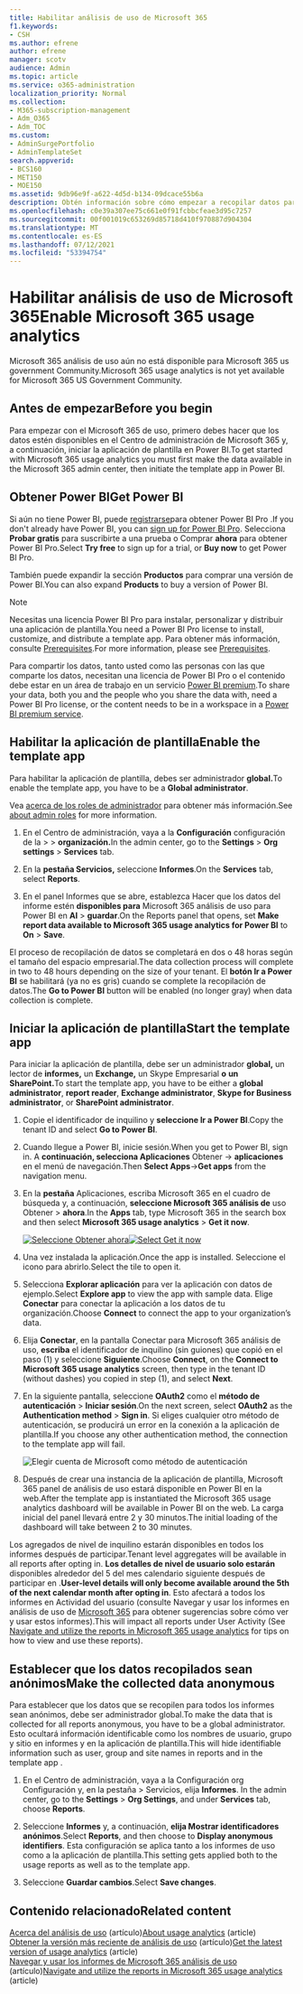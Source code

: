 ```yaml
---
title: Habilitar análisis de uso de Microsoft 365
f1.keywords:
- CSH
ms.author: efrene
author: efrene
manager: scotv
audience: Admin
ms.topic: article
ms.service: o365-administration
localization_priority: Normal
ms.collection:
- M365-subscription-management
- Adm_O365
- Adm_TOC
ms.custom:
- AdminSurgePortfolio
- AdminTemplateSet
search.appverid:
- BCS160
- MET150
- MOE150
ms.assetid: 9db96e9f-a622-4d5d-b134-09dcace55b6a
description: Obtén información sobre cómo empezar a recopilar datos para el inquilino mediante la aplicación de plantilla Microsoft 365 de análisis de uso en Power BI.
ms.openlocfilehash: c0e39a307ee75c661e0f91fcbbcfeae3d95c7257
ms.sourcegitcommit: 00f001019c653269d85718d410f970887d904304
ms.translationtype: MT
ms.contentlocale: es-ES
ms.lasthandoff: 07/12/2021
ms.locfileid: "53394754"
---
```

# <a name="enable-microsoft-365-usage-analytics"></a><span data-ttu-id="4d0e9-103">Habilitar análisis de uso de Microsoft 365</span><span class="sxs-lookup"><span data-stu-id="4d0e9-103">Enable Microsoft 365 usage analytics</span></span>

<span data-ttu-id="4d0e9-104">Microsoft 365 análisis de uso aún no está disponible para Microsoft 365 us government Community.</span><span class="sxs-lookup"><span data-stu-id="4d0e9-104">Microsoft 365 usage analytics is not yet available for Microsoft 365 US Government Community.</span></span>

## <a name="before-you-begin"></a><span data-ttu-id="4d0e9-105">Antes de empezar</span><span class="sxs-lookup"><span data-stu-id="4d0e9-105">Before you begin</span></span>

<span data-ttu-id="4d0e9-106">Para empezar con el Microsoft 365 de uso, primero debes hacer que los datos estén disponibles en el Centro de administración de Microsoft 365 y, a continuación, iniciar la aplicación de plantilla en Power BI.</span><span class="sxs-lookup"><span data-stu-id="4d0e9-106">To get started with Microsoft 365 usage analytics you must first make the data available in the Microsoft 365 admin center, then initiate the template app in Power BI.</span></span>

## <a name="get-power-bi"></a><span data-ttu-id="4d0e9-107">Obtener Power BI</span><span class="sxs-lookup"><span data-stu-id="4d0e9-107">Get Power BI</span></span>

<span data-ttu-id="4d0e9-108">Si aún no tiene Power BI, puede [registrarse](https://go.microsoft.com/fwlink/p/?linkid=845347)para obtener Power BI Pro .</span><span class="sxs-lookup"><span data-stu-id="4d0e9-108">If you don't already have Power BI, you can [sign up for Power BI Pro](https://go.microsoft.com/fwlink/p/?linkid=845347).</span></span> <span data-ttu-id="4d0e9-109">Selecciona **Probar gratis** para suscribirte a una prueba o Comprar **ahora** para obtener Power BI Pro.</span><span class="sxs-lookup"><span data-stu-id="4d0e9-109">Select **Try free** to sign up for a trial, or **Buy now** to get Power BI Pro.</span></span>


<span data-ttu-id="4d0e9-110">También puede expandir la sección **Productos** para comprar una versión de Power BI.</span><span class="sxs-lookup"><span data-stu-id="4d0e9-110">You can also expand **Products** to buy a version of Power BI.</span></span>

> [!NOTE]
> <span data-ttu-id="4d0e9-111">Necesitas una licencia Power BI Pro para instalar, personalizar y distribuir una aplicación de plantilla.</span><span class="sxs-lookup"><span data-stu-id="4d0e9-111">You need a Power BI Pro license to install, customize, and distribute a template app.</span></span> <span data-ttu-id="4d0e9-112">Para obtener más información, consulte [Prerequisites](/power-bi/service-template-apps-install-distribute?source=docs#prerequisites).</span><span class="sxs-lookup"><span data-stu-id="4d0e9-112">For more information, please see [Prerequisites](/power-bi/service-template-apps-install-distribute?source=docs#prerequisites).</span></span>

<span data-ttu-id="4d0e9-113">Para compartir los datos, tanto usted como las personas con las que comparte los datos, necesitan una licencia de Power BI Pro o el contenido debe estar en un área de trabajo en un servicio [Power BI premium](/power-bi/service-premium-what-is).</span><span class="sxs-lookup"><span data-stu-id="4d0e9-113">To share your data, both you and the people who you share the data with, need a Power BI Pro license, or the content needs to be in a workspace in a [Power BI premium service](/power-bi/service-premium-what-is).</span></span>

## <a name="enable-the-template-app"></a><span data-ttu-id="4d0e9-114">Habilitar la aplicación de plantilla</span><span class="sxs-lookup"><span data-stu-id="4d0e9-114">Enable the template app</span></span>

<span data-ttu-id="4d0e9-115">Para habilitar la aplicación de plantilla, debes ser administrador **global.**</span><span class="sxs-lookup"><span data-stu-id="4d0e9-115">To enable the template app, you have to be a **Global administrator**.</span></span>

<span data-ttu-id="4d0e9-116">Vea [acerca de los roles de administrador](../add-users/about-admin-roles.md) para obtener más información.</span><span class="sxs-lookup"><span data-stu-id="4d0e9-116">See [about admin roles](../add-users/about-admin-roles.md) for more information.</span></span>

1. <span data-ttu-id="4d0e9-117">En el Centro de administración, vaya a la **Configuración** configuración de la \>  \> **organización.**</span><span class="sxs-lookup"><span data-stu-id="4d0e9-117">In the admin center, go to the **Settings** \> **Org settings** \> **Services** tab.</span></span>

2. <span data-ttu-id="4d0e9-118">En la **pestaña Servicios,** seleccione  **Informes**.</span><span class="sxs-lookup"><span data-stu-id="4d0e9-118">On the **Services** tab, select  **Reports**.</span></span>

3. <span data-ttu-id="4d0e9-119">En el panel Informes que se abre, establezca Hacer que los datos del informe estén **disponibles para** Microsoft 365 análisis de uso para Power BI en **Al** \> **guardar**.</span><span class="sxs-lookup"><span data-stu-id="4d0e9-119">On the Reports panel that opens, set **Make report data available to Microsoft 365 usage analytics for Power BI** to **On** \> **Save**.</span></span>

<span data-ttu-id="4d0e9-120">El proceso de recopilación de datos se completará en dos o 48 horas según el tamaño del espacio empresarial.</span><span class="sxs-lookup"><span data-stu-id="4d0e9-120">The data collection process will complete in two to 48 hours depending on the size of your tenant.</span></span> <span data-ttu-id="4d0e9-121">El **botón Ir a Power BI** se habilitará (ya no es gris) cuando se complete la recopilación de datos.</span><span class="sxs-lookup"><span data-stu-id="4d0e9-121">The **Go to Power BI** button will be enabled (no longer gray) when data collection is complete.</span></span>

## <a name="start-the-template-app"></a><span data-ttu-id="4d0e9-122">Iniciar la aplicación de plantilla</span><span class="sxs-lookup"><span data-stu-id="4d0e9-122">Start the template app</span></span>

<span data-ttu-id="4d0e9-123">Para iniciar la aplicación de plantilla, debe ser un administrador **global,** un lector de **informes,** un **Exchange,** un Skype Empresarial **o** **un SharePoint.**</span><span class="sxs-lookup"><span data-stu-id="4d0e9-123">To start the template app, you have to be either a **global administrator**, **report reader**, **Exchange administrator**, **Skype for Business administrator**, or **SharePoint administrator**.</span></span>

1. <span data-ttu-id="4d0e9-124">Copie el identificador de inquilino y **seleccione Ir a Power BI**.</span><span class="sxs-lookup"><span data-stu-id="4d0e9-124">Copy the tenant ID and select **Go to Power BI**.</span></span>

2. <span data-ttu-id="4d0e9-125">Cuando llegue a Power BI, inicie sesión.</span><span class="sxs-lookup"><span data-stu-id="4d0e9-125">When you get to Power BI, sign in.</span></span> <span data-ttu-id="4d0e9-126">A **continuación, selecciona Aplicaciones** Obtener -> **aplicaciones** en el menú de navegación.</span><span class="sxs-lookup"><span data-stu-id="4d0e9-126">Then **Select Apps**->**Get apps** from the navigation menu.</span></span>

3. <span data-ttu-id="4d0e9-127">En la **pestaña** Aplicaciones, escriba Microsoft 365 en el cuadro de búsqueda y, a continuación, **seleccione Microsoft 365 análisis de** uso Obtener \> **ahora**.</span><span class="sxs-lookup"><span data-stu-id="4d0e9-127">In the **Apps** tab, type Microsoft 365 in the search box and then select **Microsoft 365 usage analytics** \> **Get it now**.</span></span>

    <span data-ttu-id="4d0e9-128">[![Seleccione Obtener ahora](../../media/78102250-9874-4a32-8365-436f13560b52.png)](https://app.powerbi.com/groups/me/getapps/services/cia_microsoft365.microsoft-365-usage-analytics)</span><span class="sxs-lookup"><span data-stu-id="4d0e9-128">[![Select Get it now](../../media/78102250-9874-4a32-8365-436f13560b52.png)](https://app.powerbi.com/groups/me/getapps/services/cia_microsoft365.microsoft-365-usage-analytics)</span></span>

4. <span data-ttu-id="4d0e9-129">Una vez instalada la aplicación.</span><span class="sxs-lookup"><span data-stu-id="4d0e9-129">Once the app is installed.</span></span> <span data-ttu-id="4d0e9-130">Seleccione el icono para abrirlo.</span><span class="sxs-lookup"><span data-stu-id="4d0e9-130">Select the tile to open it.</span></span>

5. <span data-ttu-id="4d0e9-131">Selecciona **Explorar aplicación** para ver la aplicación con datos de ejemplo.</span><span class="sxs-lookup"><span data-stu-id="4d0e9-131">Select **Explore app** to view the app with sample data.</span></span> <span data-ttu-id="4d0e9-132">Elige **Conectar** para conectar la aplicación a los datos de tu organización.</span><span class="sxs-lookup"><span data-stu-id="4d0e9-132">Choose **Connect** to connect the app to your organization’s data.</span></span>

6. <span data-ttu-id="4d0e9-133">Elija **Conectar**, en la pantalla Conectar para Microsoft 365 análisis de uso, **escriba** el identificador de inquilino (sin guiones) que copió en el paso (1) y seleccione **Siguiente**.</span><span class="sxs-lookup"><span data-stu-id="4d0e9-133">Choose **Connect**, on the **Connect to Microsoft 365 usage analytics** screen, then type in the tenant ID (without dashes) you copied in step (1), and select **Next**.</span></span>

7. <span data-ttu-id="4d0e9-134">En la siguiente pantalla, seleccione **OAuth2** como el **método de autenticación** \> **Iniciar sesión**.</span><span class="sxs-lookup"><span data-stu-id="4d0e9-134">On the next screen, select **OAuth2** as the **Authentication method** \> **Sign in**.</span></span> <span data-ttu-id="4d0e9-135">Si eliges cualquier otro método de autenticación, se producirá un error en la conexión a la aplicación de plantilla.</span><span class="sxs-lookup"><span data-stu-id="4d0e9-135">If you choose any other authentication method, the connection to the template app will fail.</span></span>

    ![Elegir cuenta de Microsoft como método de autenticación](../../media/ab6f0463-c3f7-4088-a605-67c699fa86adnew.png)

8. <span data-ttu-id="4d0e9-137">Después de crear una instancia de la aplicación de plantilla, Microsoft 365 panel de análisis de uso estará disponible en Power BI en la web.</span><span class="sxs-lookup"><span data-stu-id="4d0e9-137">After the template app is instantiated the Microsoft 365 usage analytics dashboard will be available in Power BI on the web.</span></span> <span data-ttu-id="4d0e9-138">La carga inicial del panel llevará entre 2 y 30 minutos.</span><span class="sxs-lookup"><span data-stu-id="4d0e9-138">The initial loading of the dashboard will take between 2 to 30 minutes.</span></span>

<span data-ttu-id="4d0e9-139">Los agregados de nivel de inquilino estarán disponibles en todos los informes después de participar.</span><span class="sxs-lookup"><span data-stu-id="4d0e9-139">Tenant level aggregates will be available in all reports after opting in.</span></span> <span data-ttu-id="4d0e9-140">**Los detalles de nivel de usuario solo estarán** disponibles alrededor del 5 del mes calendario siguiente después de participar en .</span><span class="sxs-lookup"><span data-stu-id="4d0e9-140">**User-level details will only become available around the 5th of the next calendar month after opting in**.</span></span> <span data-ttu-id="4d0e9-141">Esto afectará a todos los informes en Actividad del usuario (consulte Navegar y usar los informes en análisis de uso de [Microsoft 365](navigate-and-utilize-reports.md) para obtener sugerencias sobre cómo ver y usar estos informes).</span><span class="sxs-lookup"><span data-stu-id="4d0e9-141">This will impact all reports under User Activity (See [Navigate and utilize the reports in Microsoft 365 usage analytics](navigate-and-utilize-reports.md) for tips on how to view and use these reports).</span></span>

## <a name="make-the-collected-data-anonymous"></a><span data-ttu-id="4d0e9-142">Establecer que los datos recopilados sean anónimos</span><span class="sxs-lookup"><span data-stu-id="4d0e9-142">Make the collected data anonymous</span></span>

<span data-ttu-id="4d0e9-143">Para establecer que los datos que se recopilen para todos los informes sean anónimos, debe ser administrador global.</span><span class="sxs-lookup"><span data-stu-id="4d0e9-143">To make the data that is collected for all reports anonymous, you have to be a global administrator.</span></span> <span data-ttu-id="4d0e9-144">Esto ocultará información identificable como los nombres de usuario, grupo y sitio en informes y en la aplicación de plantilla.</span><span class="sxs-lookup"><span data-stu-id="4d0e9-144">This will hide identifiable information such as user, group and site names in reports and in the template app .</span></span>

1. <span data-ttu-id="4d0e9-145">En el Centro de  administración, vaya a la Configuración org Configuración y, en la pestaña \> Servicios, elija **Informes**. </span><span class="sxs-lookup"><span data-stu-id="4d0e9-145">In the admin center, go to the **Settings** \> **Org Settings**, and under **Services** tab, choose **Reports**.</span></span>

2. <span data-ttu-id="4d0e9-146">Seleccione **Informes** y, a continuación, **elija Mostrar identificadores anónimos**.</span><span class="sxs-lookup"><span data-stu-id="4d0e9-146">Select **Reports**, and then choose to **Display anonymous identifiers**.</span></span> <span data-ttu-id="4d0e9-147">Esta configuración se aplica tanto a los informes de uso como a la aplicación de plantilla.</span><span class="sxs-lookup"><span data-stu-id="4d0e9-147">This setting gets applied both to the usage reports as well as to the template app.</span></span>

3. <span data-ttu-id="4d0e9-148">Seleccione **Guardar cambios**.</span><span class="sxs-lookup"><span data-stu-id="4d0e9-148">Select **Save changes**.</span></span>

## <a name="related-content"></a><span data-ttu-id="4d0e9-149">Contenido relacionado</span><span class="sxs-lookup"><span data-stu-id="4d0e9-149">Related content</span></span>

<span data-ttu-id="4d0e9-150">[Acerca del análisis de uso](usage-analytics.md) (artículo)</span><span class="sxs-lookup"><span data-stu-id="4d0e9-150">[About usage analytics](usage-analytics.md) (article)</span></span>\
<span data-ttu-id="4d0e9-151">[Obtener la versión más reciente de análisis de uso](get-the-latest-version-of-usage-analytics.md) (artículo)</span><span class="sxs-lookup"><span data-stu-id="4d0e9-151">[Get the latest version of usage analytics](get-the-latest-version-of-usage-analytics.md) (article)</span></span>\
<span data-ttu-id="4d0e9-152">[Navegar y usar los informes de Microsoft 365 análisis de uso](navigate-and-utilize-reports.md) (artículo)</span><span class="sxs-lookup"><span data-stu-id="4d0e9-152">[Navigate and utilize the reports in Microsoft 365 usage analytics](navigate-and-utilize-reports.md) (article)</span></span>